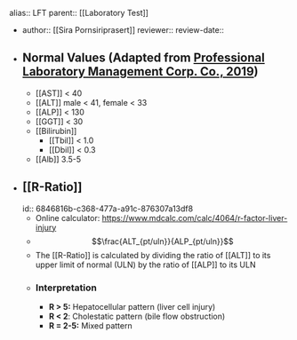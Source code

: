 alias:: LFT
parent:: [[Laboratory Test]]

- author:: [[Sira Pornsiriprasert]] 
  reviewer::
  review-date::
- ## Normal Values (Adapted from [Professional Laboratory Management Corp. Co., 2019]([[References/zotero-item-774]]))
	- [[AST]] < 40
	- [[ALT]] male < 41, female < 33
	- [[ALP]] < 130
	- [[GGT]] < 30
	- [[Bilirubin]]
		- [[Tbil]] < 1.0
		- [[Dbil]] < 0.3
	- [[Alb]] 3.5-5
- ## [[R-Ratio]]
  id:: 6846816b-c368-477a-a91c-876307a13df8
	- Online calculator: https://www.mdcalc.com/calc/4064/r-factor-liver-injury
	- $$\frac{ALT_{pt/uln}}{ALP_{pt/uln}}$$
	- The [[R-Ratio]] is calculated by dividing the ratio of [[ALT]] to its upper limit of normal (ULN) by the ratio of [[ALP]] to its ULN
	- ### Interpretation
		- **R > 5:** Hepatocellular pattern (liver cell injury)
		- **R < 2**: Cholestatic pattern (bile flow obstruction)
		- **R = 2-5:** Mixed pattern